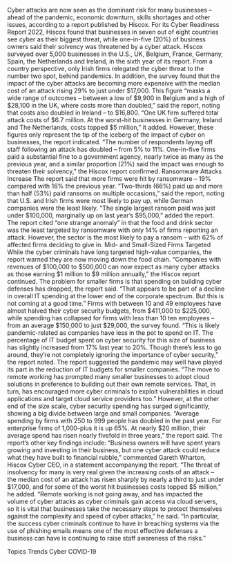 Cyber attacks are now seen as the dominant risk for many businesses – ahead of the pandemic, economic downturn, skills shortages and other issues, according to a report published by Hiscox.
For its Cyber Readiness Report 2022, Hiscox found that businesses in seven out of eight countries see cyber as their biggest threat, while one-in-five (20%) of business owners said their solvency was threatened by a cyber attack.
Hiscox surveyed over 5,000 businesses in the U.S., UK, Belgium, France, Germany, Spain, the Netherlands and Ireland, in the sixth year of its report. From a country perspective, only Irish firms relegated the cyber threat to the number two spot, behind pandemics.
In addition, the survey found that the impact of the cyber attacks are becoming more expensive with the median cost of an attack rising 29% to just under $17,000.
This figure “masks a wide range of outcomes – between a low of $9,900 in Belgium and a high of $28,100 in the UK, where costs more than doubled,” said the report, noting that costs also doubled in Ireland – to $16,800.
“One UK firm suffered total attack costs of $6.7 million. At the worst-hit businesses in Germany, Ireland and The Netherlands, costs topped $5 million,” it added.
However, these figures only represent the tip of the iceberg of the impact of cyber on businesses, the report indicated.
“The number of respondents laying off staff following an attack has doubled – from 5% to 11%. One-in-five firms paid a substantial fine to a government agency, nearly twice as many as the previous year, and a similar proportion (21%) said the impact was enough to threaten their solvency,” the Hiscox report confirmed.
Ransomware Attacks Increase
The report said that more firms were hit by ransomware – 19% compared with 16% the previous year. “Two-thirds (66%) paid up and more than half (53%) paid ransoms on multiple occasions,” said the report, noting that U.S. and Irish firms were most likely to pay up, while German companies were the least likely.
“The single largest ransom paid was just under $100,000, marginally up on last year’s $95,000,” added the report.
The report cited “one strange anomaly” in that the food and drink sector was the least targeted by ransomware with only 14% of firms reporting an attack. However, the sector is the most likely to pay a ransom – with 62% of affected firms deciding to give in.
Mid- and Small-Sized Firms Targeted
While the cyber criminals have long targeted high-value companies, the report warned they are now moving down the food chain.
“Companies with revenues of $100,000 to $500,000 can now expect as many cyber attacks as those earning $1 million to $9 million annually,” the Hiscox report continued.
The problem for smaller firms is that spending on building cyber defenses has dropped, the report said. “That appears to be part of a decline in overall IT spending at the lower end of the corporate spectrum. But this is not coming at a good time.”
Firms with between 10 and 49 employees have almost halved their cyber security budgets, from $411,000 to $225,000, while spending has collapsed for firms with less than 10 ten employees – from an average $150,000 to just $29,000, the survey found.
“This is likely pandemic-related as companies have less in the pot to spend on IT. The percentage of IT budget spent on cyber security for this size of business has slightly increased from 17% last year to 20%. Though there’s less to go around, they’re not completely ignoring the importance of cyber security,” the report noted.
The report suggested the pandemic may well have played its part in the reduction of IT budgets for smaller companies. “The move to remote working has prompted many smaller businesses to adopt cloud solutions in preference to building out their own remote services. That, in turn, has encouraged more cyber criminals to exploit vulnerabilities in cloud applications and target cloud service providers too.”
However, at the other end of the size scale, cyber security spending has surged significantly, showing a big divide between large and small companies. “Average spending by firms with 250 to 999 people has doubled in the past year. For enterprise firms of 1,000-plus it is up 65%. At nearly $20 million, their average spend has risen nearly fivefold in three years,” the report said.
The report’s other key findings include:
“Business owners will have spent years growing and investing in their business, but one cyber attack could reduce what they have built to financial rubble,” commented Gareth Wharton, Hiscox Cyber CEO, in a statement accompanying the report.
“The threat of insolvency for many is very real given the increasing costs of an attack – the median cost of an attack has risen sharply by nearly a third to just under $17,000, and for some of the worst hit businesses costs topped $5 million,” he added.
“Remote working is not going away, and has impacted the volume of cyber attacks as cyber criminals gain access via cloud servers, so it is vital that businesses take the necessary steps to protect themselves against the complexity and speed of cyber attacks,” he said.
“In particular, the success cyber criminals continue to have in breaching systems via the use of phishing emails means one of the most effective defenses a business can have is continuing to raise staff awareness of the risks.”

Topics
Trends
Cyber
COVID-19
